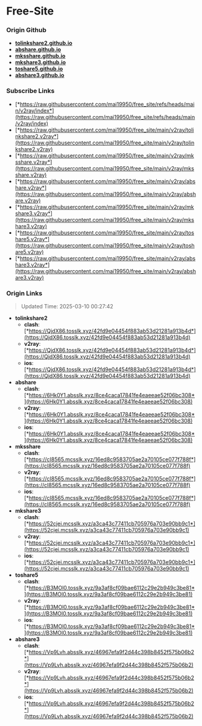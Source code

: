 # Free-Site

### Origin Github

- [**tolinkshare2.github.io**](https://github.com/tolinkshare2/tolinkshare2.github.io)
- [**abshare.github.io**](https://github.com/abshare/abshare.github.io)
- [**mksshare.github.io**](https://github.com/mksshare/mksshare.github.io)
- [**mkshare3.github.io**](https://github.com/mkshare3/mkshare3.github.io)
- [**toshare5.github.io**](https://github.com/toshare5/toshare5.github.io)
- [**abshare3.github.io**](https://github.com/abshare3/abshare3.github.io)

### Subscribe Links

- [*https://raw.githubusercontent.com/mai19950/free_site/refs/heads/main/v2ray/index*](https://raw.githubusercontent.com/mai19950/free_site/refs/heads/main/v2ray/index)
- [*https://raw.githubusercontent.com/mai19950/free_site/main/v2ray/tolinkshare2.v2ray*](https://raw.githubusercontent.com/mai19950/free_site/main/v2ray/tolinkshare2.v2ray)
- [*https://raw.githubusercontent.com/mai19950/free_site/main/v2ray/mksshare.v2ray*](https://raw.githubusercontent.com/mai19950/free_site/main/v2ray/mksshare.v2ray)
- [*https://raw.githubusercontent.com/mai19950/free_site/main/v2ray/abshare.v2ray*](https://raw.githubusercontent.com/mai19950/free_site/main/v2ray/abshare.v2ray)
- [*https://raw.githubusercontent.com/mai19950/free_site/main/v2ray/mkshare3.v2ray*](https://raw.githubusercontent.com/mai19950/free_site/main/v2ray/mkshare3.v2ray)
- [*https://raw.githubusercontent.com/mai19950/free_site/main/v2ray/toshare5.v2ray*](https://raw.githubusercontent.com/mai19950/free_site/main/v2ray/toshare5.v2ray)
- [*https://raw.githubusercontent.com/mai19950/free_site/main/v2ray/abshare3.v2ray*](https://raw.githubusercontent.com/mai19950/free_site/main/v2ray/abshare3.v2ray)

### Origin Links

> Updated Time: 2025-03-10 00:27:42

- **tolinkshare2**
  - **clash**: [*https://QjdX86.tosslk.xyz/42fd9e04454f883ab53d21281a913b4d*](https://QjdX86.tosslk.xyz/42fd9e04454f883ab53d21281a913b4d)
  - **v2ray**: [*https://QjdX86.tosslk.xyz/42fd9e04454f883ab53d21281a913b4d*](https://QjdX86.tosslk.xyz/42fd9e04454f883ab53d21281a913b4d)
  - **ios**: [*https://QjdX86.tosslk.xyz/42fd9e04454f883ab53d21281a913b4d*](https://QjdX86.tosslk.xyz/42fd9e04454f883ab53d21281a913b4d)
- **abshare**
  - **clash**: [*https://6Hk0Y1.absslk.xyz/8ce4caca17841fe4eaeeae52f06bc308*](https://6Hk0Y1.absslk.xyz/8ce4caca17841fe4eaeeae52f06bc308)
  - **v2ray**: [*https://6Hk0Y1.absslk.xyz/8ce4caca17841fe4eaeeae52f06bc308*](https://6Hk0Y1.absslk.xyz/8ce4caca17841fe4eaeeae52f06bc308)
  - **ios**: [*https://6Hk0Y1.absslk.xyz/8ce4caca17841fe4eaeeae52f06bc308*](https://6Hk0Y1.absslk.xyz/8ce4caca17841fe4eaeeae52f06bc308)
- **mksshare**
  - **clash**: [*https://cI8565.mcsslk.xyz/16ed8c9583705ae2a70105ce077f788f*](https://cI8565.mcsslk.xyz/16ed8c9583705ae2a70105ce077f788f)
  - **v2ray**: [*https://cI8565.mcsslk.xyz/16ed8c9583705ae2a70105ce077f788f*](https://cI8565.mcsslk.xyz/16ed8c9583705ae2a70105ce077f788f)
  - **ios**: [*https://cI8565.mcsslk.xyz/16ed8c9583705ae2a70105ce077f788f*](https://cI8565.mcsslk.xyz/16ed8c9583705ae2a70105ce077f788f)
- **mkshare3**
  - **clash**: [*https://52cjei.mcsslk.xyz/a3ca43c77411cb705976a703e90bb9c1*](https://52cjei.mcsslk.xyz/a3ca43c77411cb705976a703e90bb9c1)
  - **v2ray**: [*https://52cjei.mcsslk.xyz/a3ca43c77411cb705976a703e90bb9c1*](https://52cjei.mcsslk.xyz/a3ca43c77411cb705976a703e90bb9c1)
  - **ios**: [*https://52cjei.mcsslk.xyz/a3ca43c77411cb705976a703e90bb9c1*](https://52cjei.mcsslk.xyz/a3ca43c77411cb705976a703e90bb9c1)
- **toshare5**
  - **clash**: [*https://B3MOl0.tosslk.xyz/9a3af8cf09bae6112c29e2b949c3be81*](https://B3MOl0.tosslk.xyz/9a3af8cf09bae6112c29e2b949c3be81)
  - **v2ray**: [*https://B3MOl0.tosslk.xyz/9a3af8cf09bae6112c29e2b949c3be81*](https://B3MOl0.tosslk.xyz/9a3af8cf09bae6112c29e2b949c3be81)
  - **ios**: [*https://B3MOl0.tosslk.xyz/9a3af8cf09bae6112c29e2b949c3be81*](https://B3MOl0.tosslk.xyz/9a3af8cf09bae6112c29e2b949c3be81)
- **abshare3**
  - **clash**: [*https://Vp9Lvh.absslk.xyz/46967efa9f2d44c398b8452f575b06b2*](https://Vp9Lvh.absslk.xyz/46967efa9f2d44c398b8452f575b06b2)
  - **v2ray**: [*https://Vp9Lvh.absslk.xyz/46967efa9f2d44c398b8452f575b06b2*](https://Vp9Lvh.absslk.xyz/46967efa9f2d44c398b8452f575b06b2)
  - **ios**: [*https://Vp9Lvh.absslk.xyz/46967efa9f2d44c398b8452f575b06b2*](https://Vp9Lvh.absslk.xyz/46967efa9f2d44c398b8452f575b06b2)
